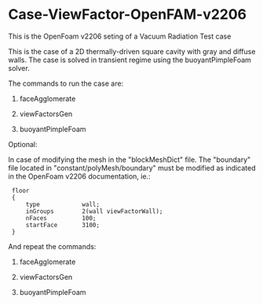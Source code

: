 # Case-ViewFactor-OpenFAM-v2206
This is the OpenFoam v2206 seting of a Vacuum Radiation Test case

This is the case of a 2D thermally-driven square cavity with gray and diffuse walls. The case is solved in transient regime using the buoyantPimpleFoam solver. 

The commands to run the case are:

1) faceAgglomerate

2) viewFactorsGen

3) buoyantPimpleFoam

Optional:

In case of modifying the mesh in the "blockMeshDict" file. The "boundary" file located in "constant/polyMesh/boundary" must be modified as indicated in the OpenFoam v2206 documentation, ie.:

     floor
     {
         type            wall;
         inGroups        2(wall viewFactorWall);
         nFaces          100;
         startFace       3100;
     }

And repeat the commands:

1) faceAgglomerate

2) viewFactorsGen

3) buoyantPimpleFoam
